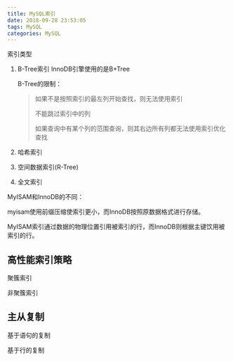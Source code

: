 ```yaml
---
title: MySQL索引
date: 2018-09-28 23:53:05
tags: MySQL
categories: MySQL
---
```


索引类型

1. B-Tree索引 InnoDB引擎使用的是B+Tree

	B-Tree的限制：
	> 如果不是按照索引的最左列开始查找，则无法使用索引
	>  
	> 不能跳过索引中的列
	>
	> 如果查询中有某个列的范围查询，则其右边所有列都无法使用索引优化查找
	
2. 哈希索引
3. 空间数据索引(R-Tree)
4. 全文索引

<!-- more -->

MyISAM和InnoDB的不同：

myisam使用前缀压缩使索引更小，而InnoDB按照原数据格式进行存储。

MyISAM索引通过数据的物理位置引用被索引的行，而InnoDB则根据主键饮用被索引的行。



## 高性能索引策略

聚簇索引

非聚簇索引


## 主从复制

基于语句的复制

基于行的复制
